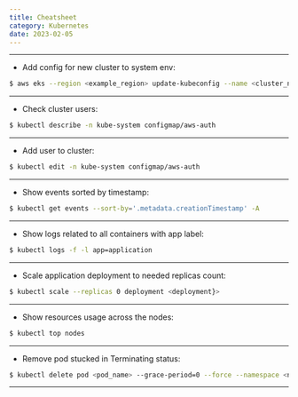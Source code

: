```yaml
---
title: Cheatsheet
category: Kubernetes
date: 2023-02-05
---
```


-----

* Add config for new cluster to system env:
```bash
$ aws eks --region <example_region> update-kubeconfig --name <cluster_name>
```

-----

* Check cluster users:
```bash
$ kubectl describe -n kube-system configmap/aws-auth
```

-----

* Add user to cluster:
```bash
$ kubectl edit -n kube-system configmap/aws-auth
```

-----

* Show events sorted by timestamp:
```bash
$ kubectl get events --sort-by='.metadata.creationTimestamp' -A
```

-----

* Show logs related to all containers with app label:
```bash
$ kubectl logs -f -l app=application
```

-----

* Scale application deployment to needed replicas count:
```bash
$ kubectl scale --replicas 0 deployment <deployment}>
```

-----

* Show resources usage across the nodes:
```bash
$ kubectl top nodes
```

-----

* Remove pod stucked in Terminating status:
```bash
$ kubectl delete pod <pod_name> --grace-period=0 --force --namespace <namespace>
```

-----
